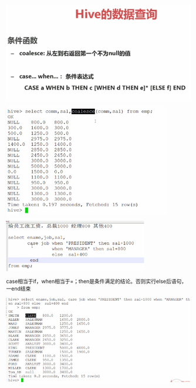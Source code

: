 ![](../md/img/ggzhangxiaochao/1298744-20180625092101972-886979751.png)

![](../md/img/ggzhangxiaochao/1298744-20180625092146708-362086342.png)

![](../md/img/ggzhangxiaochao/1298744-20180625092347718-997256748.png)

case相当于if，when相当于=；then是条件满足的结论。否则实行else后语句，一end结束

![](../md/img/ggzhangxiaochao/1298744-20180625092416735-2035794683.png)

